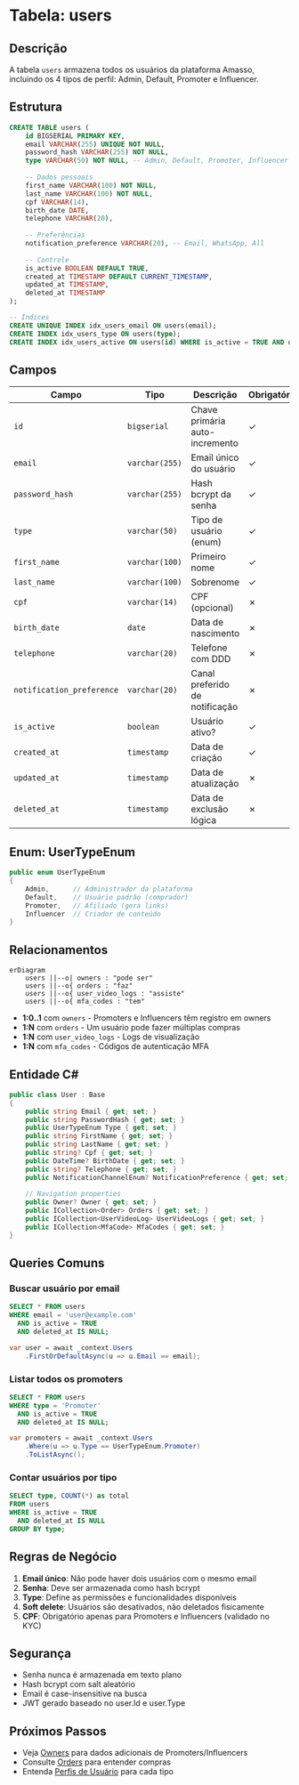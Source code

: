 # Tabela: users

## Descrição

A tabela `users` armazena todos os usuários da plataforma Amasso, incluindo os 4 tipos de perfil: Admin, Default, Promoter e Influencer.

## Estrutura

```sql
CREATE TABLE users (
    id BIGSERIAL PRIMARY KEY,
    email VARCHAR(255) UNIQUE NOT NULL,
    password_hash VARCHAR(255) NOT NULL,
    type VARCHAR(50) NOT NULL, -- Admin, Default, Promoter, Influencer
    
    -- Dados pessoais
    first_name VARCHAR(100) NOT NULL,
    last_name VARCHAR(100) NOT NULL,
    cpf VARCHAR(14),
    birth_date DATE,
    telephone VARCHAR(20),
    
    -- Preferências
    notification_preference VARCHAR(20), -- Email, WhatsApp, All
    
    -- Controle
    is_active BOOLEAN DEFAULT TRUE,
    created_at TIMESTAMP DEFAULT CURRENT_TIMESTAMP,
    updated_at TIMESTAMP,
    deleted_at TIMESTAMP
);

-- Índices
CREATE UNIQUE INDEX idx_users_email ON users(email);
CREATE INDEX idx_users_type ON users(type);
CREATE INDEX idx_users_active ON users(id) WHERE is_active = TRUE AND deleted_at IS NULL;
```

## Campos

| Campo | Tipo | Descrição | Obrigatório |
|-------|------|-----------|-------------|
| `id` | `bigserial` | Chave primária auto-incremento | ✓ |
| `email` | `varchar(255)` | Email único do usuário | ✓ |
| `password_hash` | `varchar(255)` | Hash bcrypt da senha | ✓ |
| `type` | `varchar(50)` | Tipo de usuário (enum) | ✓ |
| `first_name` | `varchar(100)` | Primeiro nome | ✓ |
| `last_name` | `varchar(100)` | Sobrenome | ✓ |
| `cpf` | `varchar(14)` | CPF (opcional) | ✗ |
| `birth_date` | `date` | Data de nascimento | ✗ |
| `telephone` | `varchar(20)` | Telefone com DDD | ✗ |
| `notification_preference` | `varchar(20)` | Canal preferido de notificação | ✗ |
| `is_active` | `boolean` | Usuário ativo? | ✓ |
| `created_at` | `timestamp` | Data de criação | ✓ |
| `updated_at` | `timestamp` | Data de atualização | ✗ |
| `deleted_at` | `timestamp` | Data de exclusão lógica | ✗ |

## Enum: UserTypeEnum

```csharp
public enum UserTypeEnum
{
    Admin,      // Administrador da plataforma
    Default,    // Usuário padrão (comprador)
    Promoter,   // Afiliado (gera links)
    Influencer  // Criador de conteúdo
}
```

## Relacionamentos

```mermaid
erDiagram
    users ||--o| owners : "pode ser"
    users ||--o{ orders : "faz"
    users ||--o{ user_video_logs : "assiste"
    users ||--o{ mfa_codes : "tem"
```

- **1:0..1** com `owners` - Promoters e Influencers têm registro em owners
- **1:N** com `orders` - Um usuário pode fazer múltiplas compras
- **1:N** com `user_video_logs` - Logs de visualização
- **1:N** com `mfa_codes` - Códigos de autenticação MFA

## Entidade C#

```csharp
public class User : Base
{
    public string Email { get; set; }
    public string PasswordHash { get; set; }
    public UserTypeEnum Type { get; set; }
    public string FirstName { get; set; }
    public string LastName { get; set; }
    public string? Cpf { get; set; }
    public DateTime? BirthDate { get; set; }
    public string? Telephone { get; set; }
    public NotificationChannelEnum? NotificationPreference { get; set; }
    
    // Navigation properties
    public Owner? Owner { get; set; }
    public ICollection<Order> Orders { get; set; }
    public ICollection<UserVideoLog> UserVideoLogs { get; set; }
    public ICollection<MfaCode> MfaCodes { get; set; }
}
```

## Queries Comuns

### Buscar usuário por email

```sql
SELECT * FROM users 
WHERE email = 'user@example.com' 
  AND is_active = TRUE 
  AND deleted_at IS NULL;
```

```csharp
var user = await _context.Users
    .FirstOrDefaultAsync(u => u.Email == email);
```

### Listar todos os promoters

```sql
SELECT * FROM users 
WHERE type = 'Promoter' 
  AND is_active = TRUE 
  AND deleted_at IS NULL;
```

```csharp
var promoters = await _context.Users
    .Where(u => u.Type == UserTypeEnum.Promoter)
    .ToListAsync();
```

### Contar usuários por tipo

```sql
SELECT type, COUNT(*) as total 
FROM users 
WHERE is_active = TRUE 
  AND deleted_at IS NULL 
GROUP BY type;
```

## Regras de Negócio

1. **Email único**: Não pode haver dois usuários com o mesmo email
2. **Senha**: Deve ser armazenada como hash bcrypt
3. **Type**: Define as permissões e funcionalidades disponíveis
4. **Soft delete**: Usuários são desativados, não deletados fisicamente
5. **CPF**: Obrigatório apenas para Promoters e Influencers (validado no KYC)

## Segurança

- Senha nunca é armazenada em texto plano
- Hash bcrypt com salt aleatório
- Email é case-insensitive na busca
- JWT gerado baseado no user.Id e user.Type

## Próximos Passos

- Veja [Owners](owners.md) para dados adicionais de Promoters/Influencers
- Consulte [Orders](orders.md) para entender compras
- Entenda [Perfis de Usuário](../../perfis-de-usuario/admin.md) para cada tipo

